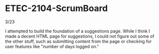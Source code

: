 # ETEC-2104-ScrumBoard
3/23

I attempted to build the foundation of a suggestions page. While I think I made a decent 
HTML page for suggestions, I could not figure out some of the other stuff, such as submitting
content from the page or checking for user features like "number of days logged on."